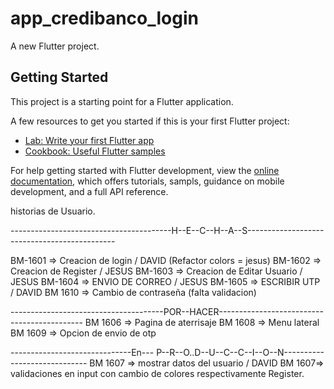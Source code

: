 # app_credibanco_login

A new Flutter project.

## Getting Started

This project is a starting point for a Flutter application.

A few resources to get you started if this is your first Flutter project:

- [Lab: Write your first Flutter app](https://docs.flutter.dev/get-started/codelab)
- [Cookbook: Useful Flutter samples](https://docs.flutter.dev/cookbook)

For help getting started with Flutter development, view the
[online documentation](https://docs.flutter.dev/), which offers tutorials,
sampls, guidance on mobile development, and a full API reference.


historias de Usuario.

----------------------------------------H--E--C--H--A--S---------------------------------------------

BM-1601 => Creacion de login / DAVID (Refactor colors = jesus)
BM-1602 => Creacion de Register / JESUS
BM-1603 => Creacion de Editar Usuario / JESUS
BM-1604 => ENVIO DE CORREO / JESUS
BM-1605 => ESCRIBIR UTP / DAVID 
BM 1610 => Cambio de contraseña (falta validacion)


--------------------------------------POR--HACER--------------------------------------------
BM 1606 => Pagina de aterrisaje
BM 1608 => Menu lateral 
BM 1609 => Opcion de envio de otp 



------------------------------En--- P--R--O..D--U--C--C--I--O--N-----------------------------
BM 1607 => mostrar datos del usuario / DAVID
BM 1607=> validaciones en input con cambio de colores respectivamente Register.

